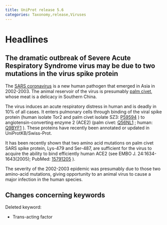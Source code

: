 ```yaml
---
title: UniProt release 5.6
categories: Taxonomy,release,Viruses
---
```


# Headlines

## The dramatic outbreak of Severe Acute Respiratory Syndrome virus may be due to two mutations in the virus spike protein

The [SARS coronavirus](http://www.uniprot.org/taxonomy/227859) is a new human pathogen that emerged in Asia in 2002-2003. The animal reservoir of the virus is presumably [palm civet](http://www.uniprot.org/taxonomy/9675), whose meat is a delicacy in Southern China.

The virus induces an acute respiratory distress in human and is deadly in 10% of all cases. It enters pulmonary cells through binding of the viral spike protein (human isolate Tor2 and palm civet isolate SZ3: [P59594](http://www.uniprot.org/uniprot/P59594) ) to angiotensin-converting enzyme 2 (ACE2) (palm civet: [Q56NL1](http://www.uniprot.org/uniprot/Q56NL1) ; human: [Q9BYF1](http://www.uniprot.org/uniprot/Q9BYF1) ). These proteins have recently been annotated or updated in UniProtKB/Swiss-Prot.

It has been recently shown that two amino acid mutations on palm civet SARS spike protein, Lys-479 and Ser-487, are sufficient for the virus to acquire the ability to bind efficiently human ACE2 (see EMBO J. 24:1634-1643(2005); PubMed: [15791205](http://view.ncbi.nlm.nih.gov/pubmed/15791205) ).

The severity of the 2002-2003 epidemic was presumably due to those two amino-acid mutations, giving opportunity to an animal virus to cause a major infection in the human species.

## Changes concerning keywords

Deleted keyword:

-   Trans-acting factor

  

